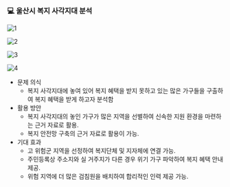 ### 💻 울산시 복지 사각지대 분석

![1](https://user-images.githubusercontent.com/120001069/211488362-eef98118-0aed-427c-a7eb-94631f88a5d0.png)

![2](https://user-images.githubusercontent.com/120001069/211488396-f3c46227-0364-4794-935c-1d9b5b5b852c.png)

![3](https://user-images.githubusercontent.com/120001069/211488410-84fffa87-deda-47b5-bcba-c718f13f084c.png)

![4](https://user-images.githubusercontent.com/120001069/211488424-a84b34cc-2e97-41a8-a9b0-aa8d09157dfb.png)

- 문제 의식
  - 복지 사각지대에 놓여 있어 복지 혜택을 받지 못하고 있는 많은 가구들을 구출하여 복지 혜택을 받게 하고자 분석함
- 활용 방안
  - 복지 사각지대의 놓인 가구가 많은 지역을 선별하여 신속한 지원 환경을 마련하는 근거 자료로 활용.
  - 복지 안전망 구축의 근거 자료로 활용이 가능.
- 기대 효과
  - 고 위험군 지역을 선정하여 복지단체 및 지자체에 연결 가능.
  - 주민등록상 주소지와 실 거주지가 다른 경우 위기 가구 파악하여 복지 혜택 안내 제공.
  - 위험 지역에 더 많은 검침원을 배치하여 합리적인 인력 제공 가능.
